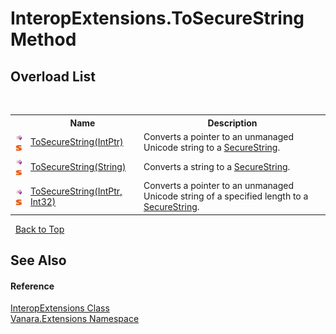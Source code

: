 # InteropExtensions.ToSecureString Method 
 


## Overload List
&nbsp;<table><tr><th></th><th>Name</th><th>Description</th></tr><tr><td>![Public method](media/pubmethod.gif "Public method")![Static member](media/static.gif "Static member")</td><td><a href="97946c8d-692a-e469-4eb8-fe412a32b7e2">ToSecureString(IntPtr)</a></td><td>
Converts a pointer to an unmanaged Unicode string to a <a href="http://msdn2.microsoft.com/en-us/library/7kt014s1" target="_blank">SecureString</a>.</td></tr><tr><td>![Public method](media/pubmethod.gif "Public method")![Static member](media/static.gif "Static member")</td><td><a href="984525ce-5edd-d37d-5bae-48dd39d7bf2d">ToSecureString(String)</a></td><td>
Converts a string to a <a href="http://msdn2.microsoft.com/en-us/library/7kt014s1" target="_blank">SecureString</a>.</td></tr><tr><td>![Public method](media/pubmethod.gif "Public method")![Static member](media/static.gif "Static member")</td><td><a href="1939a3d3-5c1f-5a30-35d5-169b57358065">ToSecureString(IntPtr, Int32)</a></td><td>
Converts a pointer to an unmanaged Unicode string of a specified length to a <a href="http://msdn2.microsoft.com/en-us/library/7kt014s1" target="_blank">SecureString</a>.</td></tr></table>&nbsp;
<a href="#interopextensions.tosecurestring-method">Back to Top</a>

## See Also


#### Reference
<a href="fa16fdf1-0da9-374d-b48d-5517895097b7">InteropExtensions Class</a><br /><a href="9abe54ff-18ce-e333-beed-30e855655381">Vanara.Extensions Namespace</a><br />